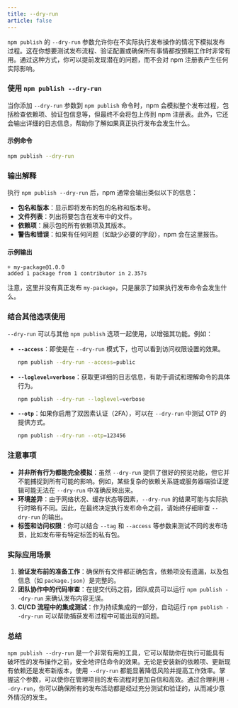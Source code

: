 ```yaml
---
title: --dry-run
article: false
---
```


`npm publish` 的 `--dry-run` 参数允许你在不实际执行发布操作的情况下模拟发布过程。这在你想要测试发布流程、验证配置或确保所有事情都按预期工作时非常有用。通过这种方式，你可以提前发现潜在的问题，而不会对 npm 注册表产生任何实际影响。

### 使用 `npm publish --dry-run`

当你添加 `--dry-run` 参数到 `npm publish` 命令时，npm 会模拟整个发布过程，包括检查依赖项、验证包信息等，但最终不会将包上传到 npm 注册表。此外，它还会输出详细的日志信息，帮助你了解如果真正执行发布会发生什么。

#### 示例命令

```bash
npm publish --dry-run
```

### 输出解释

执行 `npm publish --dry-run` 后，npm 通常会输出类似以下的信息：

- **包名和版本**：显示即将发布的包的名称和版本号。
- **文件列表**：列出将要包含在发布中的文件。
- **依赖项**：展示包的所有依赖项及其版本。
- **警告和错误**：如果有任何问题（如缺少必要的字段），npm 会在这里报告。

#### 示例输出

```text
+ my-package@1.0.0
added 1 package from 1 contributor in 2.357s
```

注意，这里并没有真正发布 `my-package`，只是展示了如果执行发布命令会发生什么。

### 结合其他选项使用

`--dry-run` 可以与其他 `npm publish` 选项一起使用，以增强其功能。例如：

- **`--access`**：即使是在 `--dry-run` 模式下，也可以看到访问权限设置的效果。
  
  ```bash
  npm publish --dry-run --access=public
  ```

- **`--loglevel=verbose`**：获取更详细的日志信息，有助于调试和理解命令的具体行为。
  
  ```bash
  npm publish --dry-run --loglevel=verbose
  ```

- **`--otp`**：如果你启用了双因素认证（2FA），可以在 `--dry-run` 中测试 OTP 的提供方式。
  
  ```bash
  npm publish --dry-run --otp=123456
  ```

### 注意事项

- **并非所有行为都能完全模拟**：虽然 `--dry-run` 提供了很好的预览功能，但它并不能捕捉到所有可能的影响。例如，某些复杂的依赖关系链或服务器端验证逻辑可能无法在 `--dry-run` 中准确反映出来。
- **环境差异**：由于网络状况、缓存状态等因素，`--dry-run` 的结果可能与实际执行时略有不同。因此，在最终决定执行发布命令之前，请始终仔细审查 `--dry-run` 的输出。
- **标签和访问权限**：你可以结合 `--tag` 和 `--access` 等参数来测试不同的发布场景，比如发布带有特定标签的私有包。

### 实际应用场景

1. **验证发布前的准备工作**：确保所有文件都正确包含，依赖项没有遗漏，以及包信息（如 `package.json`）是完整的。
2. **团队协作中的代码审查**：在提交代码之前，团队成员可以运行 `npm publish --dry-run` 来确认发布内容无误。
3. **CI/CD 流程中的集成测试**：作为持续集成的一部分，自动运行 `npm publish --dry-run` 可以帮助捕获发布过程中可能出现的问题。

### 总结

`npm publish --dry-run` 是一个非常有用的工具，它可以帮助你在执行可能具有破坏性的发布操作之前，安全地评估命令的效果。无论是安装新的依赖项、更新现有依赖还是发布新版本，使用 `--dry-run` 都能显著降低风险并提高工作效率。掌握这个参数，可以使你在管理项目的发布流程时更加自信和高效。通过合理利用 `--dry-run`，你可以确保所有的发布活动都是经过充分测试和验证的，从而减少意外情况的发生。

